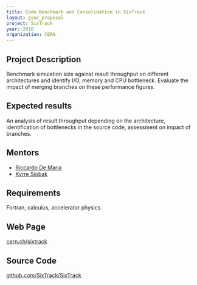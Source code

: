 ```yaml
---
title: Code Benchmark and Consolidation in SixTrack
layout: gsoc_proposal
project: SixTrack
year: 2018
organization: CERN
---
```


## Project Description

Benchmark simulation size against result throughput on different architectures
and identify I/O, memory and CPU bottleneck. Evaluate the impact of merging
branches on these performance figures.

## Expected results

An analysis of result throughput depending on the architecture, identification
of bottlenecks in the source code, assessment on impact of branches.

## Mentors

- [Riccardo De Maria](mailto:Riccardo.De.Maria@cern.ch)
- [Kyrre Sjobak](mailto:kyrre.ness.sjoebaek@cern.ch)

## Requirements

Fortran, calculus, accelerator physics.

## Web Page

[cern.ch/sixtrack](http://cern.ch/sixtrack)

## Source Code

[github.com/SixTrack/SixTrack](http://github.com/SixTrack/SixTrack)
